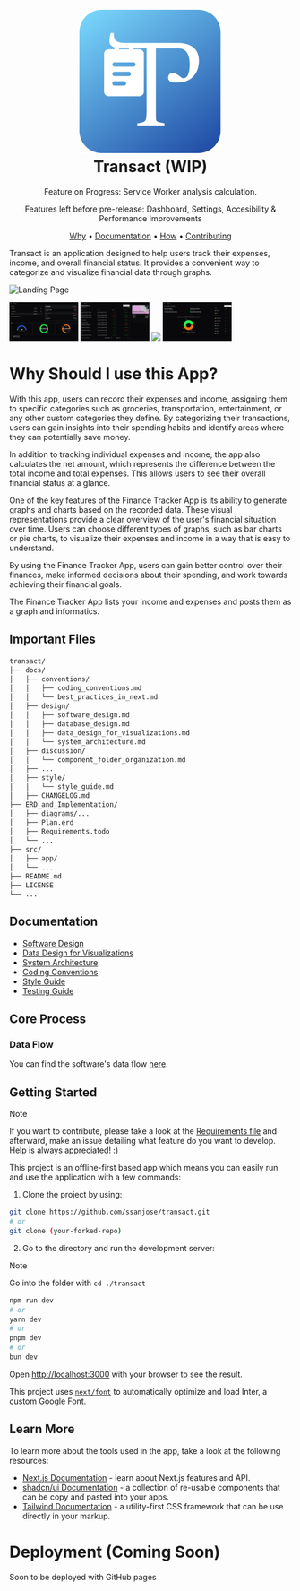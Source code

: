 <h1 align="center">
  <br />
  <img alt="Transact" title="Transact" src="./public/icon.svg" />
  <br />
  Transact (WIP)
  <br />
</h1>

<div>
  <p align="center">
    Feature on Progress: Service Worker analysis calculation.
  </p>
  <p align="center">Features left before pre-release: Dashboard, Settings, Accesibility & Performance Improvements</p>
</div>

<p align="center">
  <a href="#why-should-i-use-this-app">Why</a> •
  <a href="#documentation">Documentation</a> •
  <a href="#core-process">How</a> •
  <a href="#getting-started">Contributing</a>
</p>

Transact is an application designed to help users track their expenses, income, and overall financial status. It provides a convenient way to categorize and visualize financial data through graphs.

![Landing Page](/public/transact_landing.jpg)

<img src="./public/transact_overview.jpg" width="24.4%" /> <img src="./public/transact_account_view.jpg" width="24.4%" /> <img src="./public/transact_transaction_form.jpg" width="24.4%" /> <img src="./public/transact_categories.jpg" width="24.4%" />

# Why Should I use this App?

With this app, users can record their expenses and income, assigning them to specific categories such as groceries, transportation, entertainment, or any other custom categories they define. By categorizing their transactions, users can gain insights into their spending habits and identify areas where they can potentially save money.

In addition to tracking individual expenses and income, the app also calculates the net amount, which represents the difference between the total income and total expenses. This allows users to see their overall financial status at a glance.

One of the key features of the Finance Tracker App is its ability to generate graphs and charts based on the recorded data. These visual representations provide a clear overview of the user's financial situation over time. Users can choose different types of graphs, such as bar charts or pie charts, to visualize their expenses and income in a way that is easy to understand.

By using the Finance Tracker App, users can gain better control over their finances, make informed decisions about their spending, and work towards achieving their financial goals.

The Finance Tracker App lists your income and expenses and posts them as a graph and informatics.

## Important Files
```
transact/
├── docs/
│   ├── conventions/
│   │   ├── coding_conventions.md
│   │   └── best_practices_in_next.md
│   ├── design/
│   │   ├── software_design.md
│   │   ├── database_design.md
│   │   ├── data_design_for_visualizations.md
│   │   └── system_architecture.md
│   ├── discussion/
│   │   └── component_folder_organization.md
│   ├── ...
│   ├── style/
│   │   └── style_guide.md
│   ├── CHANGELOG.md
├── ERD_and_Implementation/
│   ├── diagrams/...
│   ├── Plan.erd
│   ├── Requirements.todo
│   └── ...
├── src/
│   ├── app/
│   └── ...
├── README.md
├── LICENSE
└── ...
```

## Documentation
- [Software Design](./docs/design/software_design.md)
- [Data Design for Visualizations](./docs/design/data_design_for_visualizations.md)
- [System Architecture](./docs/design/system_architecture.md)
- [Coding Conventions](./docs/conventions/coding_conventions.md)
- [Style Guide](./docs/style/style_guide.md)
- [Testing Guide](./docs/conventions/testing.md)

## Core Process
### Data Flow
You can find the software's data flow [here](./docs/design/software_design.md).

## Getting Started
> [!NOTE]
> If you want to contribute, please take a look at the [Requirements file](./ERD_and_Implementation/Requirements.todo) and afterward, make an issue detailing what feature do you want to develop. Help is always appreciated! :)

This project is an offline-first based app which means you can easily run and use the application with a few commands:

1. Clone the project by using:
```bash
git clone https://github.com/ssanjose/transact.git
# or
git clone (your-forked-repo)
```

2. Go to the directory and run the development server:

> [!NOTE]
> Go into the folder with `cd ./transact`

```bash
npm run dev
# or
yarn dev
# or
pnpm dev
# or
bun dev
```

Open [http://localhost:3000](http://localhost:3000) with your browser to see the result.

This project uses [`next/font`](https://nextjs.org/docs/basic-features/font-optimization) to automatically optimize and load Inter, a custom Google Font.

## Learn More

To learn more about the tools used in the app, take a look at the following resources:
- [Next.js Documentation](https://nextjs.org/docs) - learn about Next.js features and API.
- [shadcn/ui Documentation](https://ui.shadcn.com/) - a collection of re-usable components that can be copy and pasted into your apps.
- [Tailwind Documentation](https://tailwindcss.com/) - a utility-first CSS framework that can be use directly in your markup.

# Deployment (Coming Soon)
Soon to be deployed with GitHub pages
